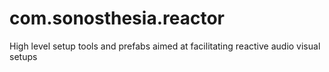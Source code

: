 # com.sonosthesia.reactor

High level setup tools and prefabs aimed at facilitating reactive audio visual setups